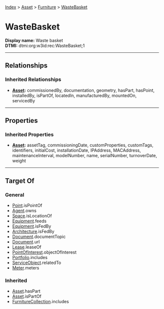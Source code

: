 [Index](../../index.md) > [Asset](../Asset.md) > [Furniture](Furniture.md) > [WasteBasket](#)
# WasteBasket

**Display name:** Waste basket<br />
**DTMI:** dtmi:org:w3id:rec:WasteBasket;1

---

## Relationships

### Inherited Relationships
* **[Asset](../Asset.md):** commissionedBy, documentation, geometry, hasPart, hasPoint, installedBy, isPartOf, locatedIn, manufacturedBy, mountedOn, servicedBy

---

## Properties

### Inherited Properties
* **[Asset](../Asset.md):** assetTag, commissioningDate, customProperties, customTags, identifiers, initialCost, installationDate, IPAddress, MACAddress, maintenanceInterval, modelNumber, name, serialNumber, turnoverDate, weight

---

## Target Of
### General
* [Point](../../Point/Point.md).isPointOf
* [Agent](../../Agent/Agent.md).owns
* [Space](../../Space/Space.md).isLocationOf
* [Equipment](../Equipment/Equipment.md).feeds
* [Equipment](../Equipment/Equipment.md).isFedBy
* [Architecture](../../Space/Architecture/Architecture.md).isFedBy
* [Document](../../Information/Document/Document.md).documentTopic
* [Document](../../Information/Document/Document.md).url
* [Lease](../../Event/Lease.md).leaseOf
* [PointOfInterest](../../Information/PointOfInterest.md).objectOfInterest
* [Portfolio](../../Collection/Portfolio.md).includes
* [ServiceObject](../../Information/ServiceObject/ServiceObject.md).relatedTo
* [Meter](../Equipment/Meter/Meter.md).meters
### Inherited
* [Asset](../Asset.md).hasPart
* [Asset](../Asset.md).isPartOf
* [FurnitureCollection](../../Collection/Furniture-.md).includes
